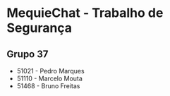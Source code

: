 # MequieChat - Trabalho de Segurança
##  Grupo 37
* 51021 - Pedro Marques
* 51110 - Marcelo Mouta
* 51468 - Bruno Freitas
